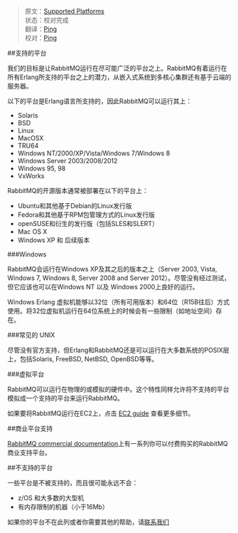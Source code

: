 >原文：[Supported Platforms](http://www.rabbitmq.com/platforms.html)  
>状态：校对完成  
>翻译：[Ping](http://weibo.com/370321376)  
>校对：[Ping](http://weibo.com/370321376)  

##支持的平台

我们的目标是让RabbitMQ运行在尽可能广泛的平台之上。RabbitMQ有着运行在所有Erlang所支持的平台之上的潜力，从嵌入式系统到多核心集群还有基于云端的服务器。

以下的平台是Erlang语言所支持的，因此RabbitMQ可以运行其上：

- Solaris
- BSD
- Linux
- MacOSX
- TRU64
- Windows NT/2000/XP/Vista/Windows 7/Windows 8
- Windows Server 2003/2008/2012
- Windows 95, 98
- VxWorks

RabbitMQ的开源版本通常被部署在以下的平台上：

- Ubuntu和其他基于Debian的Linux发行版
- Fedora和其他基于RPM包管理方式的Linux发行版
- openSUSE和衍生的发行版（包括SLES和SLERT）
- Mac OS X
- Windows XP 和 后续版本

###Windows

RabbitMQ会运行在Windows XP及其之后的版本之上（Server 2003, Vista, Windows 7, Windows 8, Server 2008 and Server 2012）。尽管没有经过测试，但它应该也可以在Windows NT 以及 Windows 2000上良好的运行。

Windows Erlang 虚拟机能够以32位（所有可用版本）和64位（R15B往后）方式使用。将32位虚拟机运行在64位系统上的时候会有一些限制（如地址空间）存在。


###常见的 UNIX

尽管没有官方支持，但Erlang和RabbitMQ还是可以运行在大多数系统的POSIX层上，包括Solaris, FreeBSD, NetBSD, OpenBSD等等。

###虚拟平台

RabbitMQ可以运行在物理的或模拟的硬件中。这个特性同样允许将不支持的平台模拟成一个支持的平台来运行RabbitMQ。

如果要将RabbitMQ运行在EC2上，点击 [EC2 guide](http://www.rabbitmq.com/ec2.html) 查看更多细节。

##商业平台支持

 [RabbitMQ commercial documentation](https://www.vmware.com/support/pubs/vfabric-rabbitmq.html)上有一系列你可以付费购买的RabbitMQ商业支持平台。

##不支持的平台

一些平台是不被支持的，而且很可能永远不会：

- z/OS 和大多数的大型机
- 有内存限制的机器（小于16Mb）

如果你的平台不在此列或者你需要其他的帮助，请[联系我们](http://www.rabbitmq.com/contact.html)